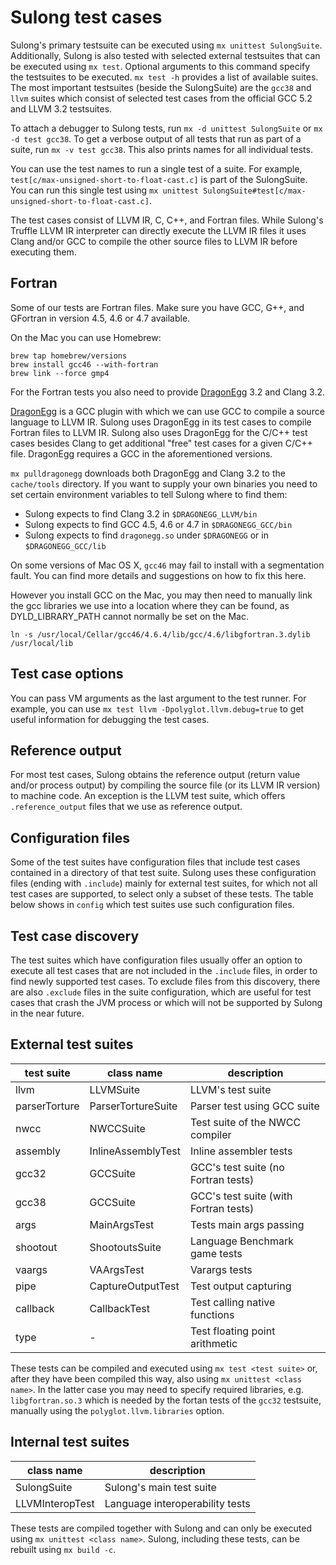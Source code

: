 # Sulong test cases

Sulong's primary testsuite can be executed using `mx unittest SulongSuite`.
Additionally, Sulong is also tested with selected external testsuites that
can be executed using `mx test`. Optional arguments to this command
specify the testsuites to be executed. `mx test -h` provides a list
of available suites. The most important testsuites (beside the SulongSuite)
are the `gcc38` and `llvm` suites which consist of selected test cases from
the official GCC 5.2 and LLVM 3.2 testsuites.

To attach a debugger to Sulong tests, run `mx -d unittest SulongSuite` or
`mx -d test gcc38`.
To get a verbose output of all tests that run as part of a suite, run
`mx -v test gcc38`. This also prints names for all individual tests.

You can use the test names to run a single test of a suite.
For example, `test[c/max-unsigned-short-to-float-cast.c]` is part of the
SulongSuite. You can run this single test using
`mx unittest SulongSuite#test[c/max-unsigned-short-to-float-cast.c]`.

The test cases consist of LLVM IR, C, C++, and Fortran files. While
Sulong's Truffle LLVM IR interpreter can directly execute the LLVM IR
files it uses Clang and/or GCC to compile the other source files to LLVM IR
before executing them.

## Fortran

Some of our tests are Fortran files. Make sure you have GCC, G++, and GFortran
in version 4.5, 4.6 or 4.7 available.

On the Mac you can use Homebrew:

    brew tap homebrew/versions
    brew install gcc46 --with-fortran
    brew link --force gmp4

For the Fortran tests you also need to provide
[DragonEgg](http://dragonegg.llvm.org/) 3.2 and Clang 3.2.

[DragonEgg](http://dragonegg.llvm.org/) is a GCC plugin with which we
can use GCC to compile a source language to LLVM IR. Sulong uses
DragonEgg in its test cases to compile Fortran files to LLVM IR.
Sulong also uses DragonEgg for the C/C++ test cases besides Clang to get
additional "free" test cases for a given C/C++ file. DragonEgg requires
a GCC in the aforementioned versions.

`mx pulldragonegg` downloads both DragonEgg and Clang 3.2 to the `cache/tools`
directory. If you want to supply your own binaries you need to set certain
environment variables to tell Sulong where to find them:

- Sulong expects to find Clang 3.2 in `$DRAGONEGG_LLVM/bin`
- Sulong expects to find GCC 4.5, 4.6 or 4.7 in `$DRAGONEGG_GCC/bin`
- Sulong expects to find `dragonegg.so` under `$DRAGONEGG` or in `$DRAGONEGG_GCC/lib`

On some versions of Mac OS X, `gcc46` may fail to install with a segmentation
fault. You can find more details and suggestions on how to fix this here.

However you install GCC on the Mac, you may then need to manually link the
gcc libraries we use into a location where they can be found, as
DYLD_LIBRARY_PATH cannot normally be set on the Mac.

    ln -s /usr/local/Cellar/gcc46/4.6.4/lib/gcc/4.6/libgfortran.3.dylib /usr/local/lib

## Test case options

You can pass VM arguments as the last argument to the test runner. For
example, you can use `mx test llvm -Dpolyglot.llvm.debug=true` to get useful
information for debugging the test cases.

## Reference output

For most test cases, Sulong obtains the reference output (return value and/or
process output) by compiling the source file (or its LLVM IR version)
to machine code. An exception is the LLVM test suite, which offers
`.reference_output` files that we use as reference output.

## Configuration files

Some of the test suites have configuration files that include test cases
contained in a directory of that test suite. Sulong uses these configuration
files (ending with `.include`) mainly for external test suites, for which
not all test cases are supported, to select only a subset of these tests.
The table below shows in `config` which test suites use such configuration
files.

## Test case discovery

The test suites which have configuration files usually offer an option
to execute all test cases that are not included in the `.include` files,
in order to find newly supported test cases. To
exclude files from this discovery, there are also `.exclude` files in
the suite configuration, which are useful for test cases that crash the
JVM process or which will not be supported by Sulong in the near future.

## External test suites

| test suite      | class name          | description                           |
|-----------------|---------------------|---------------------------------------|
| llvm            | LLVMSuite           | LLVM's test suite                     |
| parserTorture   | ParserTortureSuite  | Parser test using GCC suite           |
| nwcc            | NWCCSuite           | Test suite of the NWCC compiler       |
| assembly        | InlineAssemblyTest  | Inline assembler tests                |
| gcc32           | GCCSuite            | GCC's test suite (no Fortran tests)   |
| gcc38           | GCCSuite            | GCC's test suite (with Fortran tests) |
| args            | MainArgsTest        | Tests main args passing               |
| shootout        | ShootoutsSuite      | Language Benchmark game tests         |
| vaargs          | VAArgsTest          | Varargs tests                         |
| pipe            | CaptureOutputTest   | Test output capturing                 |
| callback        | CallbackTest        | Test calling native functions         |
| type            | -                   | Test floating point arithmetic        |

These tests can be compiled and executed using `mx test <test suite>` or, after
they have been compiled this way, also using `mx unittest <class name>`. In the
latter case you may need to specify required libraries, e.g. `libgfortran.so.3`
which is needed by the fortan tests of the `gcc32` testsuite, manually using the
`polyglot.llvm.libraries` option.

## Internal test suites

| class name          | description                         |
|---------------------|-------------------------------------|
| SulongSuite         | Sulong's main test suite            |
| LLVMInteropTest     | Language interoperability tests     |

These tests are compiled together with Sulong and can only be executed using
`mx unittest <class name>`. Sulong, including these tests, can be rebuilt
using `mx build -c`.
